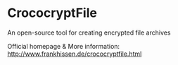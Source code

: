 # CrococryptFile
An open-source tool for creating encrypted file archives

Official homepage & More information: http://www.frankhissen.de/crococryptfile.html
